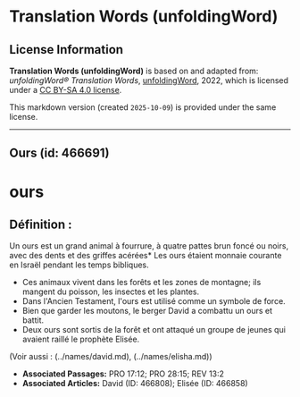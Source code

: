 # Translation Words (unfoldingWord)

## License Information

**Translation Words (unfoldingWord)** is based on and adapted from: _unfoldingWord® Translation Words_, [unfoldingWord](https://unfoldingword.org/utw), 2022, which is licensed under a [CC BY-SA 4.0 license](https://creativecommons.org/licenses/by-sa/4.0/legalcode.en).

This markdown version (created `2025-10-09`) is provided under the same license.



--------------------------------

## Ours (id: 466691)

ours
====

Définition :
------------

Un ours est un grand animal à fourrure, à quatre pattes brun foncé ou noirs, avec des dents et des griffes acérées\* Les ours étaient monnaie courante en Israël pendant les temps bibliques.

* Ces animaux vivent dans les forêts et les zones de montagne; ils mangent du poisson, les insectes et les plantes.
* Dans l'Ancien Testament, l'ours est utilisé comme un symbole de force.
* Bien que garder les moutons, le berger David a combattu un ours et battit.
* Deux ours sont sortis de la forêt et ont attaqué un groupe de jeunes qui avaient raillé le prophète Elisée.

(Voir aussi : (../names/david.md), (../names/elisha.md))

* **Associated Passages:** PRO 17:12; PRO 28:15; REV 13:2
* **Associated Articles:** David (ID: 466808); Elisée (ID: 466858)

